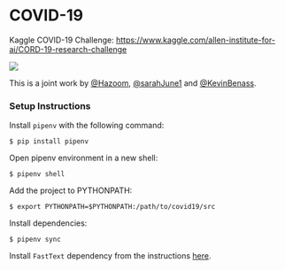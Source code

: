 # COVID-19

Kaggle COVID-19 Challenge: https://www.kaggle.com/allen-institute-for-ai/CORD-19-research-challenge

<img src="https://www.stlucianewsonline.com/wp-content/uploads/2020/01/CORONAVIRUS.jpg"/>

This is a joint work by [@Hazoom](https://github.com/Hazoom),  [@sarahJune1](https://github.com/sarahJune1) and [@KevinBenass](https://github.com/KevinBenass]).
### Setup Instructions
Install `pipenv` with the following command:

```
$ pip install pipenv
```

Open pipenv environment in a new shell:

```
$ pipenv shell
```

Add the project to PYTHONPATH:

```
$ export PYTHONPATH=$PYTHONPATH:/path/to/covid19/src
```

Install dependencies:

```
$ pipenv sync
```

Install `FastText` dependency from the instructions [here](https://github.com/facebookresearch/fastText#building-fasttext-for-python).